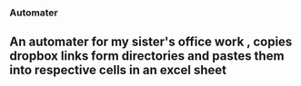 ### Automater
## An automater for my sister's office work , copies dropbox links form directories and pastes them into respective cells in an excel sheet